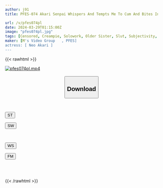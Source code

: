 ```yaml
---
author: j91
title: PFES-074 Akari Senpai Whispers And Tempts Me To Cum And Bites Into Her Wet Panties And I Can't Keep My Mind (sweat) Akari Neo

url: /v/pfes074pl
date: 2024-03-29T01:15:00Z
image: "pfes074pl.jpg"
tags: [Censored, Creampie, Solowork, Older Sister, Slut, Subjectivity, Urination	]
maker: [M's Video Group   , PFES]
actress: [ Neo Akari ]
---
```



{{< rawhtml >}}

<div class="video" data-videoid="Rq2gWaRRDOiJ83">
    <a href="javascript:;">
        <img src="/v/pfes074pl/pfes074pl.jpg" width="WIDTH" height="HEIGHT" alt="pfes074pl.mp4" loading="lazy">
    </a>
</div>

<script type="text/javascript" src="https://j91.asia/asset/on-demand-st.js"></script>

<br>
  <link rel="stylesheet" href="https://j91.asia/asset/bs5.css">
  
  <center>
  <button class="btn btn-primary" type="button" data-bs-toggle="collapse" data-bs-target=".multi-collapse" aria-expanded="false" aria-controls="multiCollapseExample1 multiCollapseExample2"><h2>Download</h2></button></center>
</p>
<div class="row">
  <div class="col">
    <div class="collapse multi-collapse" id="multiCollapseExample1">
      <div class="card card-body">
	      	      <br>
<div class="buttons">  
<p><a href="https://streamtape.to/v/Rq2gWaRRDOiJ83" target="_blank"><button class="btn-hover color-3"><i class="fa fa-download"></i> ST</button></a></p>
<p><a href="https://asnwish.com/zeisg6k0hi6v" target="_blank"><button class="btn-hover color-2"><i class="fa fa-download"></i> SW</button></a></p></div>
    </div>
  </div>
</div>
  <div class="col">
    <div class="collapse multi-collapse" id="multiCollapseExample2">
      <div class="card card-body">
	      <br>
<div class="buttons">
<p><a href="https://wolfstream.tv/mg0gkjbk6th2"><button class="btn-hover color-9"><i class="fa fa-download"></i> WS</button></a></p>
<p><a href="https://filemoon.sx/d/pdac1sct8rr9"><button class="btn-hover color-8"><i class="fa fa-download"></i> FM</button></a></p></div>
<br><br>
      </div>
    </div>
  </div>
</div>

{{< /rawhtml >}}